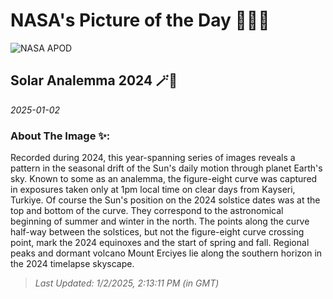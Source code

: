 
# NASA's Picture of the Day 🧑‍🚀💫

  ![NASA APOD](https://apod.nasa.gov/apod/image/2501/solaranalemma2024-4-5BetulT.jpeg)
  
  ## Solar Analemma 2024 🪄🌌
  
  _2025-01-02_
  
  ### About The Image ✨: 
  
  Recorded during 2024, this year-spanning series of images reveals a pattern in the seasonal drift of the Sun's daily motion through planet Earth's sky. Known to some as an analemma, the figure-eight curve was captured in exposures taken only at 1pm local time on clear days from Kayseri, Turkiye. Of course the Sun's position on the 2024 solstice dates was at the top and bottom of the curve. They correspond to the astronomical beginning of summer and winter in the north. The points along the curve half-way between the solstices, but not the figure-eight curve crossing point, mark the 2024 equinoxes and the start of spring and fall. Regional peaks and dormant volcano Mount Erciyes lie along the southern horizon in the 2024 timelapse skyscape.
  
  
  
  > _Last Updated: 1/2/2025, 2:13:11 PM (in GMT)_
  